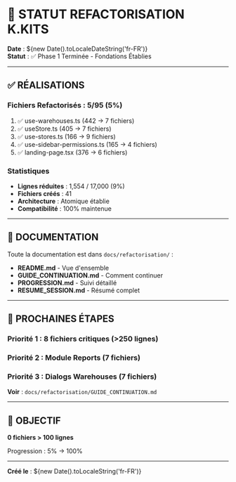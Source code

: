 # 🎯 STATUT REFACTORISATION K.KITS

**Date** : ${new Date().toLocaleDateString('fr-FR')}  
**Statut** : ✅ Phase 1 Terminée - Fondations Établies

---

## ✅ RÉALISATIONS

### Fichiers Refactorisés : 5/95 (5%)

1. ✅ use-warehouses.ts (442 → 7 fichiers)
2. ✅ useStore.ts (405 → 7 fichiers)
3. ✅ use-stores.ts (166 → 9 fichiers)
4. ✅ use-sidebar-permissions.ts (165 → 4 fichiers)
5. ✅ landing-page.tsx (376 → 6 fichiers)

### Statistiques

- **Lignes réduites** : 1,554 / 17,000 (9%)
- **Fichiers créés** : 41
- **Architecture** : Atomique établie
- **Compatibilité** : 100% maintenue

---

## 📁 DOCUMENTATION

Toute la documentation est dans `docs/refactorisation/` :

- **README.md** - Vue d'ensemble
- **GUIDE_CONTINUATION.md** - Comment continuer
- **PROGRESSION.md** - Suivi détaillé
- **RESUME_SESSION.md** - Résumé complet

---

## 🚀 PROCHAINES ÉTAPES

### Priorité 1 : 8 fichiers critiques (>250 lignes)
### Priorité 2 : Module Reports (7 fichiers)
### Priorité 3 : Dialogs Warehouses (7 fichiers)

**Voir** : `docs/refactorisation/GUIDE_CONTINUATION.md`

---

## 🎯 OBJECTIF

**0 fichiers > 100 lignes**

Progression : 5% → 100%

---

**Créé le** : ${new Date().toLocaleString('fr-FR')}
